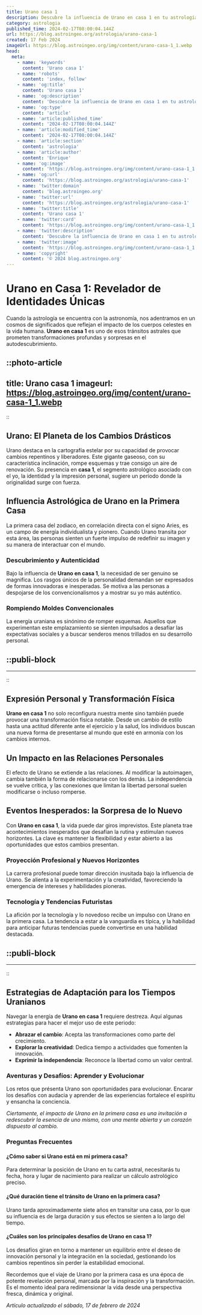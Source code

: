 ```yaml
---
title: Urano casa 1
description: Descubre la influencia de Urano en casa 1 en tu astrología y cómo puede afectar tu personalidad y destino. Comprende y aprovecha su energía.
category: astrologia
published_time: 2024-02-17T08:00:04.144Z
url: https://blog.astroingeo.org/astrologia/urano-casa-1
created: 17 Feb 2024
imageUrl: https://blog.astroingeo.org/img/content/urano-casa-1_1.webp
head:
  meta:
    - name: 'keywords'
      content: 'Urano casa 1'
    - name: 'robots'
      content: 'index, follow'
    - name: 'og:title'
      content: 'Urano casa 1'
    - name: 'og:description'
      content: 'Descubre la influencia de Urano en casa 1 en tu astrología y cómo puede afectar tu personalidad y destino. Comprende y aprovecha su energía.'
    - name: 'og:type'
      content: 'article'
    - name: 'article:published_time'
      content: '2024-02-17T08:00:04.144Z'
    - name: 'article:modified_time'
      content: '2024-02-17T08:00:04.144Z'
    - name: 'article:section'
      content: 'astrologia'
    - name: 'article:author'
      content: 'Enrique'
    - name: 'og:image'
      content: 'https://blog.astroingeo.org/img/content/urano-casa-1_1.webp'
    - name: 'og:url'
      content: 'https://blog.astroingeo.org/astrologia/urano-casa-1'
    - name: 'twitter:domain'
      content: 'blog.astroingeo.org'
    - name: 'twitter:url'
      content: 'https://blog.astroingeo.org/astrologia/urano-casa-1'
    - name: 'twitter:title'
      content: 'Urano casa 1'
    - name: 'twitter:card'
      content: 'https://blog.astroingeo.org/img/content/urano-casa-1_1.webp'
    - name: 'twitter:description'
      content: 'Descubre la influencia de Urano en casa 1 en tu astrología y cómo puede afectar tu personalidad y destino. Comprende y aprovecha su energía.'
    - name: 'twitter:image'
      content: 'https://blog.astroingeo.org/img/content/urano-casa-1_1.webp'
    - name: 'copyright'
      content: '© 2024 blog.astroingeo.org'
---
```

# Urano en Casa 1: Revelador de Identidades Únicas

Cuando la astrología se encuentra con la astronomía, nos adentramos en un cosmos de significados que reflejan el impacto de los cuerpos celestes en la vida humana. **Urano en casa 1** es uno de esos tránsitos astrales que prometen transformaciones profundas y sorpresas en el autodescubrimiento.


::photo-article
---
title: Urano casa 1
imageurl: https://blog.astroingeo.org/img/content/urano-casa-1_1.webp
---
::


## Urano: El Planeta de los Cambios Drásticos

Urano destaca en la cartografía estelar por su capacidad de provocar cambios repentinos y liberadores. Este gigante gaseoso, con su característica inclinación, rompe esquemas y trae consigo un aire de renovación. Su presencia en **casa 1**, el segmento astrológico asociado con el yo, la identidad y la impresión personal, sugiere un período donde la originalidad surge con fuerza.

## Influencia Astrológica de Urano en la Primera Casa

La primera casa del zodiaco, en correlación directa con el signo Aries, es un campo de energía individualista y pionero. Cuando Urano transita por esta área, las personas sienten un fuerte impulso de redefinir su imagen y su manera de interactuar con el mundo.

### Descubrimiento y Autenticidad

Bajo la influencia de **Urano en casa 1**, la necesidad de ser genuino se magnifica. Los rasgos únicos de la personalidad demandan ser expresados de formas innovadoras e inesperadas. Se motiva a las personas a despojarse de los convencionalismos y a mostrar su yo más auténtico.

### Rompiendo Moldes Convencionales

La energía uraniana es sinónimo de romper esquemas. Aquellos que experimentan este emplazamiento se sienten impulsados a desafiar las expectativas sociales y a buscar senderos menos trillados en su desarrollo personal.


  ::publi-block
  ---
  ---
  ::
  
  
## Expresión Personal y Transformación Física

**Urano en casa 1** no solo reconfigura nuestra mente sino también puede provocar una transformación física notable. Desde un cambio de estilo hasta una actitud diferente ante el ejercicio y la salud, los individuos buscan una nueva forma de presentarse al mundo que esté en armonía con los cambios internos.

## Un Impacto en las Relaciones Personales

El efecto de Urano se extiende a las relaciones. Al modificar la autoimagen, cambia también la forma de relacionarse con los demás. La independencia se vuelve crítica, y las conexiones que limitan la libertad personal suelen modificarse o incluso romperse.

## Eventos Inesperados: la Sorpresa de lo Nuevo

Con **Urano en casa 1**, la vida puede dar giros imprevistos. Este planeta trae acontecimientos inesperados que desafían la rutina y estimulan nuevos horizontes. La clave es mantener la flexibilidad y estar abierto a las oportunidades que estos cambios presentan.

### Proyección Profesional y Nuevos Horizontes

La carrera profesional puede tomar dirección inusitada bajo la influencia de Urano. Se alienta a la experimentación y la creatividad, favoreciendo la emergencia de intereses y habilidades pioneras.

### Tecnología y Tendencias Futuristas

La afición por la tecnología y lo novedoso recibe un impulso con Urano en la primera casa. La tendencia a estar a la vanguardia es típica, y la habilidad para anticipar futuras tendencias puede convertirse en una habilidad destacada.


  ::publi-block
  ---
  ---
  ::
  
  
## Estrategias de Adaptación para los Tiempos Uranianos

Navegar la energía de **Urano en casa 1** requiere destreza. Aquí algunas estrategias para hacer el mejor uso de este periodo:

- **Abrazar el cambio**: Acepta las transformaciones como parte del crecimiento.
- **Explorar la creatividad**: Dedica tiempo a actividades que fomenten la innovación.
- **Exprimir la independencia**: Reconoce la libertad como un valor central.

### Aventuras y Desafíos: Aprender y Evolucionar

Los retos que présenta Urano son oportunidades para evolucionar. Encarar los desafíos con audacia y aprender de las experiencias fortalece el espíritu y ensancha la conciencia.

*Ciertamente, el impacto de Urano en la primera casa es una invitación a redescubrir la esencia de uno mismo, con una mente abierta y un corazón dispuesto al cambio.*

### Preguntas Frecuentes

#### ¿Cómo saber si Urano está en mi primera casa?

Para determinar la posición de Urano en tu carta astral, necesitarás tu fecha, hora y lugar de nacimiento para realizar un cálculo astrológico preciso.

#### ¿Qué duración tiene el tránsito de Urano en la primera casa?

Urano tarda aproximadamente siete años en transitar una casa, por lo que su influencia es de larga duración y sus efectos se sienten a lo largo del tiempo.

#### ¿Cuáles son los principales desafíos de Urano en casa 1?

Los desafíos giran en torno a mantener un equilibrio entre el deseo de innovación personal y la integración en la sociedad, gestionando los cambios repentinos sin perder la estabilidad emocional.

Recordemos que el viaje de Urano por la primera casa es una época de potente revelación personal, marcada por la inspiración y la transformación. Es el momento ideal para redimensionar la vida desde una perspectiva fresca, dinámica y original.

_Artículo actualizado el sábado, 17 de febrero de 2024_
